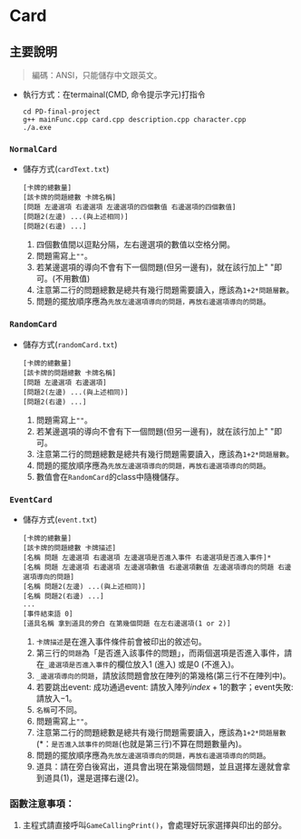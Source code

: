 # Card
## 主要說明
> 編碼：ANSI，只能儲存中文跟英文。    
- 執行方式：在termainal(CMD, 命令提示字元)打指令    
    ```
    cd PD-final-project
    g++ mainFunc.cpp card.cpp description.cpp character.cpp
    ./a.exe
    ```
### ` NormalCard `
- 儲存方式(`cardText.txt`)
    ```
    [卡牌的總數量]
    [該卡牌的問題總數 卡牌名稱]
    [問題 左邊選項 右邊選項 左邊選項的四個數值 右邊選項的四個數值]
    [問題2(左邊) ...(與上述相同)]
    [問題2(右邊) ...]
    ```
    1. 四個數值間以逗點分隔，左右邊選項的數值以空格分開。  
    2. 問題需寫上`""`。
    3. 若某邊選項的導向不會有下一個問題(但另一邊有)，就在該行加上" "即可。(不用數值)
    4. 注意第二行的問題總數是總共有幾行問題需要讀入，應該為`1+2*問題層數`。  
    5. 問題的擺放順序應為`先放左邊選項導向的問題，再放右邊選項導向的問題`。
### `RandomCard`
- 儲存方式(`randomCard.txt`)
    ```
    [卡牌的總數量]
    [該卡牌的問題總數 卡牌名稱]
    [問題 左邊選項 右邊選項]
    [問題2(左邊) ...(與上述相同)]
    [問題2(右邊) ...]
    ```
    1. 問題需寫上`""`。
    2. 若某邊選項的導向不會有下一個問題(但另一邊有)，就在該行加上" "即可。
    3. 注意第二行的問題總數是總共有幾行問題需要讀入，應該為`1+2*問題層數`。  
    4. 問題的擺放順序應為`先放左邊選項導向的問題，再放右邊選項導向的問題`。
    5. 數值會在`RandomCard`的class中隨機儲存。
### `EventCard`
- 儲存方式(`event.txt`)
    ```
    [卡牌的總數量]
    [該卡牌的問題總數 卡牌描述]
    [名稱 問題 左邊選項 右邊選項 左邊選項是否進入事件 右邊選項是否進入事件]*
    [名稱 問題 左邊選項 右邊選項 左邊選項數值 右邊選項數值 左邊選項導向的問題 右邊選項導向的問題]
    [名稱 問題2(左邊) ...(與上述相同)]
    [名稱 問題2(右邊) ...]
    ...
    [事件結束語 0]
    [道具名稱 拿到道具的旁白 在第幾個問題 在左右邊選項(1 or 2)]
    ```
    1. `卡牌描述`是在進入事件條件前會被印出的敘述句。
    2. 第三行的`問題`為「是否進入該事件的問題」，而兩個選項是否進入事件，請在`_邊選項是否進入事件`的欄位放入$1$ (進入) 或是$0$ (不進入)。
    3. `_邊選項導向的問題`，請放該問題會放在陣列的第幾格(第三行不在陣列中)。
    4. 若要跳出event: 成功通過event: 請放入陣列$index+1$的數字；event失敗: 請放入$-1$。
    5. `名稱`可不同。
    6. 問題需寫上`""`。
    7. 注意第二行的問題總數是總共有幾行問題需要讀入，應該為`1+2*問題層數` (*：`是否進入該事件的問題`(也就是第三行)不算在問題數量內)。  
    8. 問題的擺放順序應為`先放左邊選項導向的問題，再放右邊選項導向的問題`。
    9. 道具：請在旁白後寫出，道具會出現在第幾個問題，並且選擇左邊就會拿到道具(1)，還是選擇右邊(2)。

### 函數注意事項：
  1. 主程式請直接呼叫`GameCallingPrint()`，會處理好玩家選擇與印出的部分。
